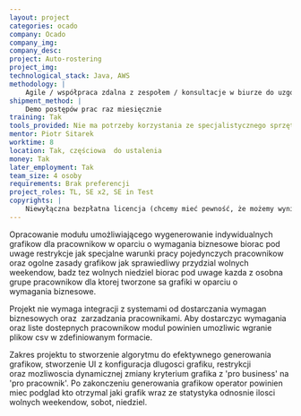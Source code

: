 ```yaml
---
layout: project
categories: ocado
company: Ocado
company_img:
company_desc:
project: Auto-rostering
project_img:
technological_stack: Java, AWS
methodology: |
    Agile / współpraca zdalna z zespołem / konsultacje w biurze do uzgodnienia
shipment_method: |
    Demo postępów prac raz miesięcznie
training: Tak
tools_provided: Nie ma potrzeby korzystania ze specjalistycznego sprzętu
mentor: Piotr Sitarek
worktime: 8
location: Tak, częściowa ­ do ustalenia
money: Tak
later_employment: Tak
team_size: 4 osoby
requirements: Brak preferencji
project_roles: TL, SE x2, SE in Test
copyrights: |
    Niewyłączna bezpłatna licencja (chcemy mieć pewność, że możemy wyniki pracy wykorzystać w naszych projektach)
---
```

Opracowanie modułu umożliwiającego wygenerowanie indywidualnych grafikow dla pracownikow w oparciu o wymagania biznesowe biorac pod uwage restrykcje jak specjalne warunki pracy pojedynczych pracownikow oraz ogolne zasady grafikow jak sprawiedliwy przydzial wolnych weekendow, badz tez wolnych niedziel biorac pod uwage kazda z osobna grupe pracownikow dla ktorej tworzone sa grafiki w oparciu o wymagania biznesowe.

Projekt nie wymaga integracji z systemami od dostarczania wymagan biznesowych oraz  zarzadzania pracownikami. Aby dostarczyc wymagania oraz liste dostepnych pracownikow modul powinien umozliwic wgranie plikow csv w zdefiniowanym formacie.

Zakres projektu to stworzenie algorytmu do efektywnego generowania grafikow, stworzenie UI z konfiguracja dlugosci grafiku, restrykcji oraz mozliwoscia dynamicznej zmiany kryterium grafika z 'pro business' na 'pro pracownik'. Po zakonczeniu generowania grafikow operator powinien miec podglad kto otrzymal jaki grafik wraz ze statystyka odnosnie ilosci wolnych weekendow, sobot, niedziel.